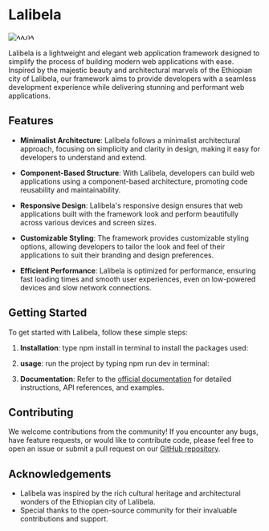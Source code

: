 # Lalibela

![ላሊበላ](https://upload.wikimedia.org/wikipedia/commons/thumb/a/aa/Lalibela%2C_san_giorgio%2C_esterno_24.jpg/1200px-Lalibela%2C_san_giorgio%2C_esterno_24.jpg)

Lalibela is a lightweight and elegant web application framework designed to simplify the process of building modern web applications with ease. Inspired by the majestic beauty and architectural marvels of the Ethiopian city of Lalibela, our framework aims to provide developers with a seamless development experience while delivering stunning and performant web applications.

## Features

- **Minimalist Architecture**: Lalibela follows a minimalist architectural approach, focusing on simplicity and clarity in design, making it easy for developers to understand and extend.
  
- **Component-Based Structure**: With Lalibela, developers can build web applications using a component-based architecture, promoting code reusability and maintainability.
  
- **Responsive Design**: Lalibela's responsive design ensures that web applications built with the framework look and perform beautifully across various devices and screen sizes.
  
- **Customizable Styling**: The framework provides customizable styling options, allowing developers to tailor the look and feel of their applications to suit their branding and design preferences.
  
- **Efficient Performance**: Lalibela is optimized for performance, ensuring fast loading times and smooth user experiences, even on low-powered devices and slow network connections.

## Getting Started

To get started with Lalibela, follow these simple steps:

1. **Installation**: type npm install in terminal to install the packages used:

2. **usage**: run the project by typing npm run dev in terminal:

3. **Documentation**: Refer to the [official documentation](https://github.com/Bisratolera/lalibela) for detailed instructions, API references, and examples.

## Contributing

We welcome contributions from the community! If you encounter any bugs, have feature requests, or would like to contribute code, please feel free to open an issue or submit a pull request on our [GitHub repository](https://github.com/Bisratolera/lalibela).


## Acknowledgements

- Lalibela was inspired by the rich cultural heritage and architectural wonders of the Ethiopian city of Lalibela.
- Special thanks to the open-source community for their invaluable contributions and support.
